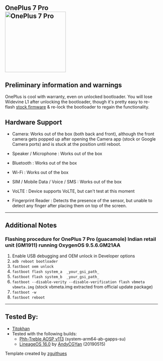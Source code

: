 ## OnePlus 7 Pro <br> <img src="https://cdn2.gsmarena.com/vv/bigpic/oneplus-7-pro-r1.jpg" alt="OnePlus 7 Pro" width="200"/>

## Preliminary information and warnings
OnePlus is cool with warranty, even on unlocked bootloader. You will lose Widevine L1 after unlocking the bootloader, though it's pretty easy to re-flash [stock firmware](https://forum.xda-developers.com/showthread.php?t=3930585) & re-lock the bootloader to regain the functionality.

## Hardware Support

* Camera: Works out of the box (both back and front), although the front camera gets popped up after opening the Camera app (stock or Google Camera ports) and is stuck at the position until reboot. 

* Speaker / Microphone : Works out of the box

* Bluetooth : Works out of the box

* Wi-Fi : Works out of the box

* SIM / Mobile Data / Voice / SMS : Works out of the box

* VoLTE : Device supports VoLTE, but can't test at this moment 

* Fingerprint Reader : Detects the presence of the sensor, but unable to detect any finger after placing them on top of the screen.  

***
## Additional Notes
### Flashing procedure for OnePlus 7 Pro (guacamole) Indian retail unit (GM1911) running OxygenOS 9.5.6.GM21AA
1. Enable USB debugging and OEM unlock in Developer options
2. `adb reboot bootloader`
3. `fastboot oem unlock`
4. `fastboot flash system_a  _your_gsi_path_`
5. `fastboot flash system_b  _your_gsi_path_`
6. `fastboot --disable-verity --disable-verification flash vbmeta vbmeta.img` (stock vbmeta.img extracted from official update package)
7. `fastboot -w`
8. `fastboot reboot`


***


## Tested By:
* [Titokhan](https://github.com/Titokhan)
* Tested with the following builds:
    * [Phh-Treble AOSP v113](https://github.com/phhusson/treble_experimentations/releases/tag/v113) (system-arm64-ab-gapps-su)
    * [LineageOS 16.0](https://sourceforge.net/projects/andyyan-gsi/files/) by [AndyCGYan](https://github.com/AndyCGYan) (20190515)

Template created by [zguithues](https://github.com/zguithues)